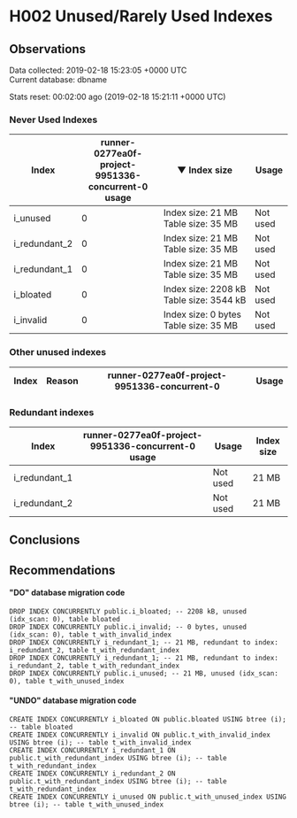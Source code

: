 # H002 Unused/Rarely Used Indexes #

## Observations ##
Data collected: 2019-02-18 15:23:05 +0000 UTC  
Current database: dbname  



Stats reset: 00:02:00 ago (2019-02-18 15:21:11 +0000 UTC)  


### Never Used Indexes ###
Index | runner-0277ea0f-project-9951336-concurrent-0 usage | &#9660;&nbsp;Index size | Usage
--------|-------|-----|-----
i_unused |0|Index&nbsp;size:&nbsp;21&nbsp;MB<br/>Table&nbsp;size:&nbsp;35&nbsp;MB |Not used 
i_redundant_2 |0|Index&nbsp;size:&nbsp;21&nbsp;MB<br/>Table&nbsp;size:&nbsp;35&nbsp;MB |Not used 
i_redundant_1 |0|Index&nbsp;size:&nbsp;21&nbsp;MB<br/>Table&nbsp;size:&nbsp;35&nbsp;MB |Not used 
i_bloated |0|Index&nbsp;size:&nbsp;2208&nbsp;kB<br/>Table&nbsp;size:&nbsp;3544&nbsp;kB |Not used 
i_invalid |0|Index&nbsp;size:&nbsp;0&nbsp;bytes<br/>Table&nbsp;size:&nbsp;35&nbsp;MB |Not used 


### Other unused indexes ###
Index | Reason |runner-0277ea0f-project-9951336-concurrent-0 | Usage
------|--------|-------|-----

### Redundant indexes ###

Index | runner-0277ea0f-project-9951336-concurrent-0 usage | Usage | Index size
--------|-------|-----|-----
i_redundant_1 | <no value>| Not used  | 21 MB
i_redundant_2 | <no value>| Not used  | 21 MB






## Conclusions ##


## Recommendations ##

#### "DO" database migration code ####
```
DROP INDEX CONCURRENTLY public.i_bloated; -- 2208 kB, unused (idx_scan: 0), table bloated
DROP INDEX CONCURRENTLY public.i_invalid; -- 0 bytes, unused (idx_scan: 0), table t_with_invalid_index
DROP INDEX CONCURRENTLY i_redundant_1; -- 21 MB, redundant to index: i_redundant_2, table t_with_redundant_index
DROP INDEX CONCURRENTLY i_redundant_1; -- 21 MB, redundant to index: i_redundant_2, table t_with_redundant_index
DROP INDEX CONCURRENTLY public.i_unused; -- 21 MB, unused (idx_scan: 0), table t_with_unused_index

```



#### "UNDO" database migration code ####
```
CREATE INDEX CONCURRENTLY i_bloated ON public.bloated USING btree (i); -- table bloated
CREATE INDEX CONCURRENTLY i_invalid ON public.t_with_invalid_index USING btree (i); -- table t_with_invalid_index
CREATE INDEX CONCURRENTLY i_redundant_1 ON public.t_with_redundant_index USING btree (i); -- table t_with_redundant_index
CREATE INDEX CONCURRENTLY i_redundant_2 ON public.t_with_redundant_index USING btree (i); -- table t_with_redundant_index
CREATE INDEX CONCURRENTLY i_unused ON public.t_with_unused_index USING btree (i); -- table t_with_unused_index

```

